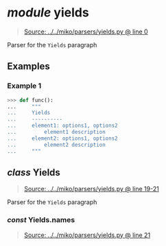 # *module* **yields**

> [Source: ../../miko/parsers/yields.py @ line 0](../../miko/parsers/yields.py#L0)

Parser for the `Yields` paragraph

## Examples

### Example 1

```python
>>> def func():
...     """
...     Yields
...     ----------
...     element1: options1, options2
...         element1 description
...     element2: options1, options2
...         element2 description
...     """
```

## *class* **Yields**

> [Source: ../../miko/parsers/yields.py @ line 19-21](../../miko/parsers/yields.py#L19-L21)

Parser for the `Yields` paragraph

### *const* Yields.**names**

> [Source: ../../miko/parsers/yields.py @ line 21](../../miko/parsers/yields.py#L21)
